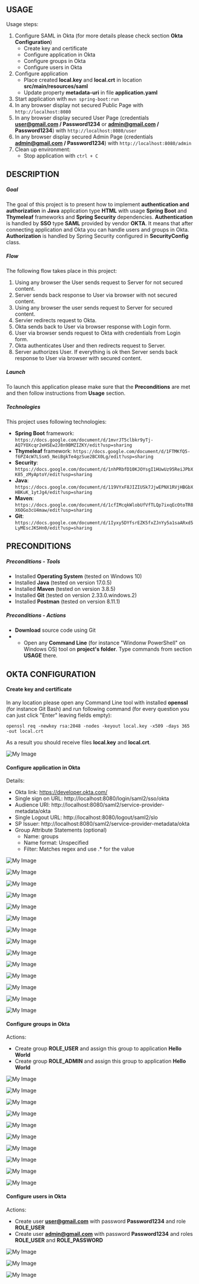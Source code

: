 USAGE
-----

Usage steps:
1. Configure SAML in Okta (for more details please check section **Okta Configuration**)
     * Create key and certificate
     * Configure application in Okta
     * Configure groups in Okta
     * Configure users in Okta
1. Configure application
     * Place created **local.key** and **local.crt** in location **src/main/resources/saml**
     * Update property **metadata-uri** in file **application.yaml**     
1. Start application with `mvn spring-boot:run`
1. In any browser display not secured Public Page with `http://localhost:8080`
1. In any browser display secured User Page (credentials **user@gmail.com / Password1234** or **admin@gmail.com / Password1234**) with `http://localhost:8080/user`
1. In any browser display secured Admin Page (credentials **admin@gmail.com / Password1234**) with `http://localhost:8080/admin`
1. Clean up environment:
    * Stop application with `ctrl + C`


DESCRIPTION
-----------

##### Goal
The goal of this project is to present how to implement **authentication and authorization** in **Java** application type **HTML** with usage **Spring Boot** and **Thymeleaf** frameworks and **Spring Security** dependencies. **Authentication** is handled by **SSO** type **SAML** provided by vendor **OKTA**. It means that after connecting application and Okta you can handle users and groups in Okta. **Authorization** is handled by Spring Security configured in **SecurityConfig** class.

##### Flow
The following flow takes place in this project:
1. Using any browser the User sends request to Server for not secured content.
1. Server sends back response to User via browser with not secured content.
1. Using any browser the user sends request to Server for secured content.
1. Servier redirects request to Okta.
1. Okta sends back to User via browser response with Login form.
1. User via browser sends request to Okta with credentials from Login form. 
1. Okta authenticates User and then redirects request to Server.
1. Server authorizes User. If everything is ok then Server sends back response to User via browser with secured content.

##### Launch
To launch this application please make sure that the **Preconditions** are met and then follow instructions from **Usage** section.

##### Technologies
This project uses following technologies:
* **Spring Boot** framework: `https://docs.google.com/document/d/1mvrJT5clbkr9yTj-AQ7YOXcqr2eHSEw2J8n9BMZIZKY/edit?usp=sharing`
* **Thymeleaf** framework: `https://docs.google.com/document/d/1FTMKfQ5-f6PZ4cW7LSsm5_NeiBgkTe4gzSue2BCX0Lg/edit?usp=sharing`
* **Security**: `https://docs.google.com/document/d/1nhPRbfD10KJOYsgI1HUwUz95ReiJPbXK85_zMyAptoY/edit?usp=sharing`
* **Java**: `https://docs.google.com/document/d/119VYxF8JIZIUSk7JjwEPNX1RVjHBGbXHBKuK_1ytJg4/edit?usp=sharing`
* **Maven**: `https://docs.google.com/document/d/1cfIMcqkWlobUfVfTLQp7ixqEcOtoTR8X6OGo3cU4maw/edit?usp=sharing`
* **Git**: `https://docs.google.com/document/d/1Iyxy5DYfsrEZK5fxZJnYy5a1saARxd5LyMEscJKSHn0/edit?usp=sharing`


PRECONDITIONS
-------------

##### Preconditions - Tools
* Installed **Operating System** (tested on Windows 10)
* Installed **Java** (tested on version 17.0.5)
* Installed **Maven** (tested on version 3.8.5)
* Installed **Git** (tested on version 2.33.0.windows.2)
* Installed **Postman** (tested on version 8.11.1)

##### Preconditions - Actions
* **Download** source code using Git 
* * Open any **Command Line** (for instance "Windonw PowerShell" on Windows OS) tool on **project's folder**. Type commands from section **USAGE** there.


OKTA CONFIGURATION
------------------

#### Create key and certificate

In any location please open any Command Line tool with installed **openssl** (for instance Git Bash) and run following command (for every question you can just click "Enter" leaving fields empty):

```
openssl req -newkey rsa:2048 -nodes -keyout local.key -x509 -days 365 -out local.crt
```

As a result you should receive files **local.key** and **local.crt**.

![My Image](images/okta-1.png)

#### Configure application in Okta

Details:
- Okta link: https://developer.okta.com/
- Single sign on URL: http://localhost:8080/login/saml2/sso/okta
- Audience URI: http://localhost:8080/saml2/service-provider-metadata/okta
- Single Logout URL: http://localhost:8080/logout/saml2/slo
- SP Issuer: http://localhost:8080/saml2/service-provider-metadata/okta
- Group Attribute Statements (optional)
     * Name: groups
     * Name format: Unspecified
     * Filter: Matches regex and use .* for the value

![My Image](images/okta-02.png)

![My Image](images/okta-03.png)

![My Image](images/okta-04.png)

![My Image](images/okta-05.png)

![My Image](images/okta-06.png)

![My Image](images/okta-07.png)

![My Image](images/okta-08.png)

![My Image](images/okta-09.png)

![My Image](images/okta-10.png)

![My Image](images/okta-11.png)

![My Image](images/okta-12.png)

![My Image](images/okta-13.png)

![My Image](images/okta-14.png)

![My Image](images/okta-15.png)

#### Configure groups in Okta

Actions:
- Create group **ROLE_USER** and assign this group to application **Hello World**
- Create group **ROLE_ADMIN** and assign this group to application **Hello World**

![My Image](images/group-01.png)

![My Image](images/group-02.png)

![My Image](images/group-03.png)

![My Image](images/group-04.png)

![My Image](images/group-05.png)

![My Image](images/group-06.png)

![My Image](images/group-07.png)

![My Image](images/group-08.png)

![My Image](images/group-09.png)

![My Image](images/group-10.png)

#### Configure users in Okta

Actions:
- Create user **user@gmail.com** with password **Password1234** and role **ROLE_USER**
- Create user **admin@gmail.com** with password **Password1234** and roles **ROLE_USER** and **ROLE_PASSWORD**

![My Image](images/people-01.png)

![My Image](images/people-02.png)

![My Image](images/people-03.png)

